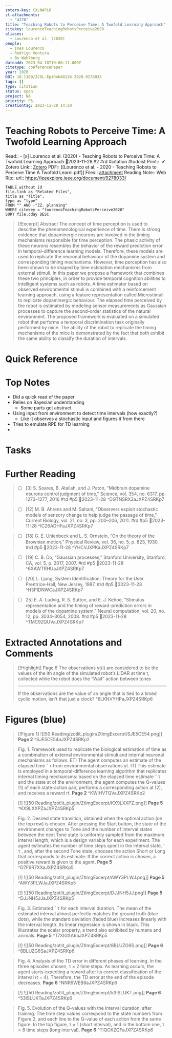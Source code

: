 ```yaml
---
zotero-key: CXLNAPL6
zt-attachments:
  - "4270"
title: "Teaching Robots to Perceive Time: A Twofold Learning Approach"
citekey: lourencoTeachingRobotsPerceive2020
aliases:
  - Lourenco et al. (2020)
people:
  - Ines Lourenco
  - Rodrigo Ventura
  - Bo Wahlberg
dateadd: 2023-04-18T10:06:11.000Z
citetype: conferencePaper
year: 2020
DOI: 10.1109/ICDL-EpiRob48136.2020.9278033
tags: []
type: citation
status: open
project: NA
priority: P5
creationtag: 2023-11-28 14:20
---
```

# Teaching Robots to Perceive Time: A Twofold Learning Approach
Read:: - [x] Lourenco et al. (2020) - Teaching Robots to Perceive Time: A Twofold Learning Approach 🛫2023-11-28 !!2 #rd #citation #todoist
Print::  ✔
Zotero Link:: [Zotero](zotero://select/library/items/CXLNAPL6) 
PDF:: [[Lourenco et al. - 2020 - Teaching Robots to Perceive Time A Twofold Learni.pdf]]
Files:: [attachment](<file:///C:/Users/michaelt/Insync/m@tarlton.info/Google%20Drive/06.%20Zotero/storage/JXPZ4SRK/Lourenco%20et%20al.%20-%202020%20-%20Teaching%20Robots%20to%20Perceive%20Time%20A%20Twofold%20Learni.pdf>)
Reading Note::
Web Rip::
url:: https://ieeexplore.ieee.org/document/9278033/

```dataview
TABLE without id
file.link as "Related Files",
title as "Title",
type as "type"
FROM "" AND -"ZZ. planning"
WHERE citekey = "lourencoTeachingRobotsPerceive2020" 
SORT file.cday DESC
```

> [!Excerpt] Abstract
> The concept of time perception is used to describe the phenomenological experience of time. There is strong evidence that dopaminergic neurons are involved in the timing mechanisms responsible for time perception. The phasic activity of these neurons resembles the behavior of the reward prediction error in temporal-difference learning models. Therefore, these models are used to replicate the neuronal behaviour of the dopamine system and corresponding timing mechanisms. However, time perception has also been shown to be shaped by time estimation mechanisms from external stimuli. In this paper we propose a framework that combines these two principles, in order to provide temporal cognition abilities to intelligent systems such as robots. A time estimator based on observed environmental stimuli is combined with a reinforcement learning approach, using a feature representation called Microstimuli to replicate dopaminergic behaviour. The elapsed time perceived by the robot is estimated by modeling sensor measurements as Gaussian processes to capture the second-order statistics of the natural environment. The proposed framework is evaluated on a simulated robot that performs a temporal discrimination task originally performed by mice. The ability of the robot to replicate the timing mechanisms of the mice is demonstrated by the fact that both exhibit the same ability to classify the duration of intervals.
# Quick Reference

# Top Notes
- Did a quick read of the paper
- Relies on Bayesian understanding
	- Some parts get abstract
- Using input from environment to detect time intervals (how exactly?)
	- Like it observes a stochastic input and figures it from there
- Tries to emulate RPE for TD learning
- 
# Tasks






# Further Reading

> - [ ] [3] S. Soares, B. Atallah, and J. Paton, “Midbrain dopamine neurons control judgment of time,” Science, vol. 354, no. 6317, pp. 1273–1277, 2016  #rd #p5 🛫2023-11-28
> ^DGTNSRX3aJXPZ4SRKp7

> - [ ] [12] M. B. Ahrens and M. Sahani, “Observers exploit stochastic models of sensory change to help judge the passage of time,” Current Biology, vol. 21, no. 3, pp. 200–206, 2011.  #rd #p5 🛫2023-11-28
> ^IC26ADHFaJXPZ4SRKp7

> - [ ] [18] G. E. Uhlenbeck and L. S. Ornstein, “On the theory of the Brownian motion,” Physical Review, vol. 36, no. 5, p. 823, 1930.  #rd #p5 🛫2023-11-28
> ^YHCVJXPKaJXPZ4SRKp7

> - [ ] [19] C. B. Do, “Gaussian processes,” Stanford University, Stanford, CA, vol. 5, p. 2017, 2007.  #rd #p5 🛫2023-11-28
> ^6XAWTRHUaJXPZ4SRKp7

> - [ ] [20] L. Ljung, System Identification: Theory for the User. Prentrice-Hall, New Jersey, 1987.  #rd #p5 🛫2023-11-28
> ^H3PIDNWCaJXPZ4SRKp7

> - [ ] 25] E. A. Ludvig, R. S. Sutton, and E. J. Kehoe, “Stimulus representation and the timing of reward-prediction errors in models of the dopamine system,” Neural computation, vol. 20, no. 12, pp. 3034–3054, 2008.  #rd #p5 🛫2023-11-28
> ^TMC9ZQUVaJXPZ4SRKp7




# Extracted Annotations and Comments

> [!Highlight] Page 6
> 	The observations yt(i) are considered to be the values of the ith angle of the simulated robot’s LIDAR at time t, collected while the robot does the “Wait” action between tones
>     
> ---
> 	If the observations are the value of an angle that is tied to a timed cyclic motion, isn't that just a clock?
> ^8LKNVYHPaJXPZ4SRKp6






# Figures (blue)

> [!Figure 1] 
> ![[50 Reading/zotlit_plugin/ZtImgExcerpt/SJE5CE54.png]]
> **Page 2**
> ^SJE5CE54aJXPZ4SRKp2

> Fig. 1. Framework used to replicate the biological estimation of time as a combination of external environmental stimuli and internal neuronal mechanisms as follows. ET) The agent computes an estimate of the elapsed time ˆ τ from environmental observations yt. IT) This estimate is employed in a temporal-difference learning algorithm that replicates internal timing mechanisms: based on the elapsed time estimate ˆ τ and the state st of the environment, the agent computes the Q-values (1) of each state-action pair, performs a corresponding action at (2), and receives a reward rt.
> **Page 2**
> ^KWIHVTQVaJXPZ4SRKp2

> [!]
> ![[50 Reading/zotlit_plugin/ZtImgExcerpt/KX9LXXPZ.png]]
> **Page 5**
> ^KX9LXXPZaJXPZ4SRKp5

> Fig. 2. Desired state transition, obtained when the optimal action (on the top row) is chosen. After pressing the Start button, the state of the environment changes to Tone and the number of Interval states between the next Tone state is uniformly sampled from the maximum interval length, which is a design variable for each experiment. The agent estimates the number of time steps spent in the Interval state, ˆ τ , and, after the second Tone state, chooses the action Short or Long that corresponds to its estimate. If the correct action is chosen, a positive reward is given to the agent.
> **Page 5**
> ^D7F9R7XXaJXPZ4SRKp5

> [!]
> ![[50 Reading/zotlit_plugin/ZtImgExcerpt/AWY3PLWJ.png]]
> **Page 5**
> ^AWY3PLWJaJXPZ4SRKp5

> [!]
> ![[50 Reading/zotlit_plugin/ZtImgExcerpt/DJJNH5JJ.png]]
> **Page 5**
> ^DJJNH5JJaJXPZ4SRKp5

> Fig. 3. Estimated ˆ τ for each interval duration. The mean of the estimated interval almost perfectly matches the ground truth (blue dots), while the standard deviation (faded blue) increases linearly with the interval length. Its linear regression is shown in black. This illustrates the scalar property, a trend also exhibited by humans and animals.
> **Page 5**
> ^T7XIGXA6aJXPZ4SRKp5

> [!]
> ![[50 Reading/zotlit_plugin/ZtImgExcerpt/8BLUZG6S.png]]
> **Page 6**
> ^8BLUZG6SaJXPZ4SRKp6

> Fig. 4. Analysis of the TD error in different phases of learning. In the three episodes chosen, τ = 2 time steps. As learning occurs, the agent starts expecting a reward after its correct classification of the interval (t = 4). Therefore, the TD error at the end of the episode decreases.
> **Page 6**
> ^NNR9WEB8aJXPZ4SRKp6

> [!]
> ![[50 Reading/zotlit_plugin/ZtImgExcerpt/53ISLUKT.png]]
> **Page 6**
> ^53ISLUKTaJXPZ4SRKp6

> Fig. 5. Evolution of the Q-values with the interval duration, after training. The time step values correspond to the state numbers from Figure 2, and each line to the Q-value of each action from the same figure. In the top figure, τ = 1 (short interval), and in the bottom one, τ = 8 time steps (long interval).
> **Page 6**
> ^TIQGKZQFaJXPZ4SRKp6






